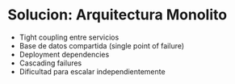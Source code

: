 # Solucion: Arquitectura Monolito
- Tight coupling entre servicios
- Base de datos compartida (single point of failure)
- Deployment dependencies
- Cascading failures
- Dificultad para escalar independientemente